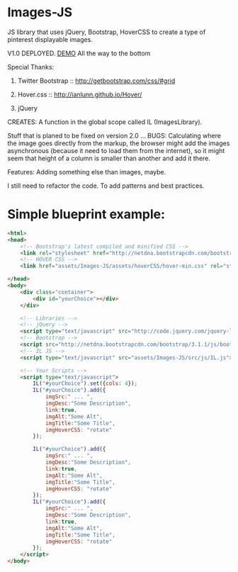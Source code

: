 Images-JS
=========

JS library that uses jQuery, Bootstrap, HoverCSS to create a type of pinterest displayable images.

V1.0 DEPLOYED. [DEMO](http://garciamarin.github.io/wedding/#/about_us) All the way to the bottom

Special Thanks: 

1. Twitter Bootstrap :: http://getbootstrap.com/css/#grid

2. Hover.css :: http://ianlunn.github.io/Hover/

3. jQuery

CREATES:
A function in the global scope called IL (ImagesLibrary).

Stuff that is planed to be fixed on version 2.0 ...
BUGS: Calculating where the image goes directly from the markup, the browser might add the images asynchronous (because it need to load them from the internet), so it might seem that height of a column is smaller than another and add it there.

Features: Adding something else than images, maybe.

I still need to refactor the code. To add patterns and best practices.



Simple blueprint example:
========================

``` HTML
<html>
<head> 
	<!-- Bootstrap's latest compiled and minified CSS -->
	<link rel="stylesheet" href="http://netdna.bootstrapcdn.com/bootstrap/3.1.1/css/bootstrap.min.css">
	<!-- HOVER CSS -->
	<link href="assets/Images-JS/assets/hoverCSS/hover-min.css" rel="stylesheet" />

</head>
<body>
	<div class="container">
		<div id="yourChoice"></div>
	</div>

	<!-- Libraries -->
	<!-- jQuery --> 
	<script type="text/javascript" src="http://code.jquery.com/jquery-latest.min.js"></script>
	<!-- Bootstrap --> 
	<script src="http://netdna.bootstrapcdn.com/bootstrap/3.1.1/js/bootstrap.min.js"></script>
	<!-- IL JS --> 
	<script type="text/javascript" src="assets/Images-JS/src/js/IL.js"></script>

	<!-- Your Scripts -->
	<script type="text/javascript">
		IL("#yourChoice").set({cols: 4});
		IL("#yourChoice").add({
			imgSrc:" ... ",
			imgDesc:"Some Description",
			link:true,
			imgAlt:"Some Alt",
			imgTitle:"Some Title",
			imgHoverCSS: "rotate"
		});

		IL("#yourChoice").add({
			imgSrc:" ... ",
			imgDesc:"Some Description",
			link:true,
			imgAlt:"Some Alt",
			imgTitle:"Some Title",
			imgHoverCSS: "rotate"
		});
		IL("#yourChoice").add({
			imgSrc:" ... ",
			imgDesc:"Some Description",
			link:true,
			imgAlt:"Some Alt",
			imgTitle:"Some Title",
			imgHoverCSS: "rotate"
		});
	</script>
</body>
```